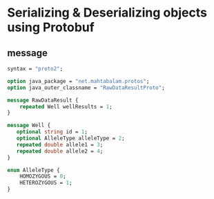 # Serializing & Deserializing objects using Protobuf



## message
```proto
syntax = "proto2";

option java_package = "net.mahtabalam.protos";
option java_outer_classname = "RawDataResultProto";

message RawDataResult {
    repeated Well wellResults = 1;
}

message Well {
   optional string id = 1;
   optional AlleleType alleleType = 2;
   repeated double allele1 = 3;
   repeated double allele2 = 4;
}

enum AlleleType {
    HOMOZYGOUS = 0;
    HETEROZYGOUS = 1;
}
```



